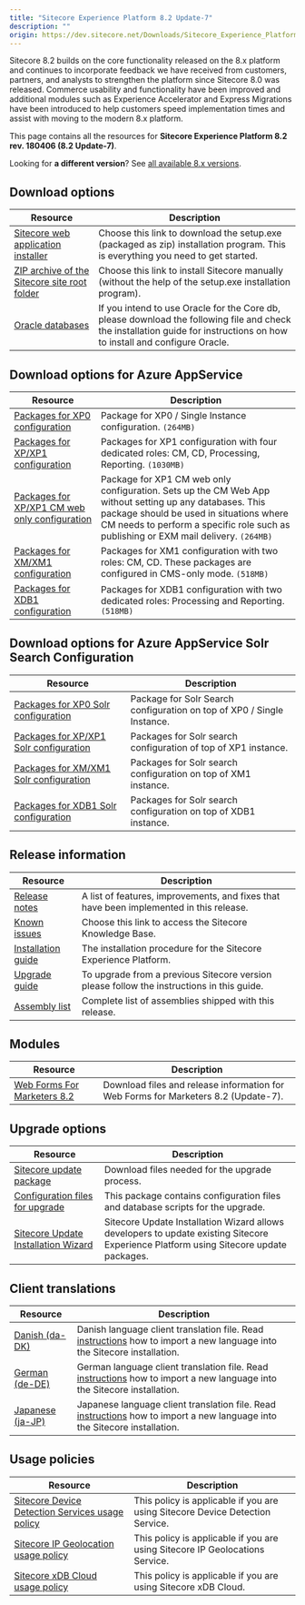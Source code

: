 ```yaml
---
title: "Sitecore Experience Platform 8.2 Update-7"
description: ""
origin: https://dev.sitecore.net/Downloads/Sitecore_Experience_Platform/82/Sitecore_Experience_Platform_82_Update7.aspx
---
```


Sitecore 8.2 builds on the core functionality released on the 8.x platform and continues to incorporate feedback we have received from customers, partners, and analysts to strengthen the platform since Sitecore 8.0 was released. Commerce usability and functionality have been improved and additional modules such as Experience Accelerator and Express Migrations have been introduced to help customers speed implementation times and assist with moving to the modern 8.x platform.

This page contains all the resources for **Sitecore Experience Platform 8.2 rev. 180406 (8.2 Update-7)**.

Looking for **a different version**? See [all available 8.x versions](/downloads/Sitecore_Experience_Platform).

## Download options

 | Resource | Description |
 | --- | --- |
 | [Sitecore web application installer](https://scdp.blob.core.windows.net/downloads/Sitecore%20Experience%20Platform/82/Sitecore%20Experience%20Platform%2082%20Update7/Secure/Sitecore%208.2%20rev.%20180406%20(exe).zip) | Choose this link to download the setup.exe (packaged as zip) installation program. This is everything you need to get started. |
 | [ZIP archive of the Sitecore site root folder](https://scdp.blob.core.windows.net/downloads/Sitecore%20Experience%20Platform/82/Sitecore%20Experience%20Platform%2082%20Update7/Secure/Sitecore%208.2%20rev.%20180406.zip) | Choose this link to install Sitecore manually (without the help of the setup.exe installation program). |
 | [Oracle databases](https://scdp.blob.core.windows.net/downloads/Sitecore%20Experience%20Platform/82/Sitecore%20Experience%20Platform%2082%20Update7/Secure/Sitecore%208.2%20rev.%20180406%20(oracle%20dbs).zip) | If you intend to use Oracle for the Core db, please download the following file and check the installation guide for instructions on how to install and configure Oracle. |

## Download options for Azure AppService

 | Resource | Description |
 | --- | --- |
 | [Packages for XP0 configuration](https://scdp.blob.core.windows.net/downloads/Sitecore%20Experience%20Platform/82/Sitecore%20Experience%20Platform%2082%20Update7/Secure/Sitecore%208.2%20rev.%20180406%20(WDP%20XP0%20package).zip) | Package for XP0 / Single Instance configuration. `(264MB)` |
 | [Packages for XP/XP1 configuration](https://scdp.blob.core.windows.net/downloads/Sitecore%20Experience%20Platform/82/Sitecore%20Experience%20Platform%2082%20Update7/Secure/Sitecore%208.2%20rev.%20180406%20(WDP%20XP1%20packages).zip) | Packages for XP1 configuration with four dedicated roles: CM, CD, Processing, Reporting. `(1030MB)` |
 | [Packages for XP/XP1 CM web only configuration](https://scdp.blob.core.windows.net/downloads/Sitecore%20Experience%20Platform/82/Sitecore%20Experience%20Platform%2082%20Update7/Secure/Sitecore%208.2%20rev.%20180406%20(WDP%20XP1%20CM%20web%20only%20package).zip) | Package for XP1 CM web only configuration. Sets up the CM Web App without setting up any databases. This package should be used in situations where CM needs to perform a specific role such as publishing or EXM mail delivery. `(264MB)` |
 | [Packages for XM/XM1 configuration](https://scdp.blob.core.windows.net/downloads/Sitecore%20Experience%20Platform/82/Sitecore%20Experience%20Platform%2082%20Update7/Secure/Sitecore%208.2%20rev.%20180406%20(WDP%20XM1%20packages).zip) | Packages for XM1 configuration with two roles: CM, CD. These packages are configured in CMS-only mode. `(518MB)` |
 | [Packages for XDB1 configuration](https://scdp.blob.core.windows.net/downloads/Sitecore%20Experience%20Platform/82/Sitecore%20Experience%20Platform%2082%20Update7/Secure/Sitecore%208.2%20rev.%20180406%20(WDP%20XDB1%20packages).zip) | Packages for XDB1 configuration with two dedicated roles: Processing and Reporting. `(518MB)` |

## Download options for Azure AppService Solr Search Configuration

 | Resource | Description |
 | --- | --- |
 | [Packages for XP0 Solr configuration](https://scdp.blob.core.windows.net/downloads/Sitecore%20Experience%20Platform/82/Sitecore%20Experience%20Platform%2082%20Update7/Secure/Sitecore%208.2%20rev.%20180406%20(Solr%20Configuration%20XP0).zip) | Package for Solr Search configuration on top of XP0 / Single Instance. |
 | [Packages for XP/XP1 Solr configuration](https://scdp.blob.core.windows.net/downloads/Sitecore%20Experience%20Platform/82/Sitecore%20Experience%20Platform%2082%20Update7/Secure/Sitecore%208.2%20rev.%20180406%20(Solr%20Configuration%20XP1).zip) | Packages for Solr search configuration of top of XP1 instance. |
 | [Packages for XM/XM1 Solr configuration](https://scdp.blob.core.windows.net/downloads/Sitecore%20Experience%20Platform/82/Sitecore%20Experience%20Platform%2082%20Update7/Secure/Sitecore%208.2%20rev.%20180406%20(Solr%20Configuration%20XM).zip) | Packages for Solr search configuration on top of XM1 instance. |
 | [Packages for XDB1 Solr configuration](https://scdp.blob.core.windows.net/downloads/Sitecore%20Experience%20Platform/82/Sitecore%20Experience%20Platform%2082%20Update7/Secure/Sitecore%208.2%20rev.%20180406%20(Solr%20Configuration%20XDB1).zip) | Packages for Solr search configuration on top of XDB1 instance. |

## Release information

 | Resource | Description |
 | --- | --- |
 | [Release notes](/downloads/Sitecore_Experience_Platform/82/Sitecore_Experience_Platform_82_Update7/Release_Notes) | A list of features, improvements, and fixes that have been implemented in this release. |
 | [Known issues](https://kb.sitecore.net/articles/631685) | Choose this link to access the Sitecore Knowledge Base. |
 | [Installation guide](https://scdp.blob.core.windows.net/downloads/Sitecore%20Experience%20Platform/82/Sitecore%20Experience%20Platform%2082%20Update7/Secure/Sitecore-8.2-Update-7-Installation-Guide.pdf) | The installation procedure for the Sitecore Experience Platform. |
 | [Upgrade guide](https://scdp.blob.core.windows.net/downloads/Sitecore%20Experience%20Platform/82/Sitecore%20Experience%20Platform%2082%20Update7/Secure/Sitecore-8.2-Update-7-Upgrade-Guide.pdf) | To upgrade from a previous Sitecore version please follow the instructions in this guide. |
 | [Assembly list](https://scdp.blob.core.windows.net/downloads/Sitecore%20Experience%20Platform/82/Sitecore%20Experience%20Platform%2082%20Update7/Secure/Sitecore.Platform.Assemblies%208.2%20rev.%20180406.txt) | Complete list of assemblies shipped with this release. |

## Modules

 | Resource | Description |
 | --- | --- |
 | [Web Forms For Marketers 8.2](/downloads/Web_Forms_For_Marketers/82/Web_Forms_For_Marketers_82_Update7) | Download files and release information for Web Forms for Marketers 8.2 (Update-7). |

## Upgrade options

 | Resource | Description |
 | --- | --- |
 | [Sitecore update package](https://scdp.blob.core.windows.net/downloads/Sitecore%20Experience%20Platform/82/Sitecore%20Experience%20Platform%2082%20Update7/Secure/Sitecore%208.2%20rev.%20180406%20(update%20package).zip) | Download files needed for the upgrade process. |
 | [Configuration files for upgrade](https://scdp.blob.core.windows.net/downloads/Sitecore%20Experience%20Platform/82/Sitecore%20Experience%20Platform%2082%20Update7/Secure/Sitecore%208.2%20rev.%20180406%20(config%20files).zip) | This package contains configuration files and database scripts for the upgrade. |
 | [Sitecore Update Installation Wizard](https://scdp.blob.core.windows.net/downloads/Sitecore%20Experience%20Platform/82/Sitecore%20Experience%20Platform%2082%20Update5/Secure/Sitecore%20Update%20Installation%20Wizard%202.0.2%20rev.%20170703.zip) | Sitecore Update Installation Wizard allows developers to update existing Sitecore Experience Platform using Sitecore update packages. |

## Client translations

 | Resource | Description |
 | --- | --- |
 | [Danish (da-DK)](https://scdp.blob.core.windows.net/downloads/Sitecore%20Experience%20Platform/82/Sitecore%20Experience%20Platform%2082%20Update7/Secure/Sitecore%208.2%20rev.%20180406%20(da-DK).zip) | Danish language client translation file. Read [instructions](~/link?_id=D72CBF8CE581436CBBCAEE896C8646F7&_z=z) how to import a new language into the Sitecore installation. |
 | [German (de-DE)](https://scdp.blob.core.windows.net/downloads/Sitecore%20Experience%20Platform/82/Sitecore%20Experience%20Platform%2082%20Update7/Secure/Sitecore%208.2%20rev.%20180406%20(de-DE).zip) | German language client translation file. Read [instructions](~/link?_id=D72CBF8CE581436CBBCAEE896C8646F7&_z=z) how to import a new language into the Sitecore installation. |
 | [Japanese (ja-JP)](https://scdp.blob.core.windows.net/downloads/Sitecore%20Experience%20Platform/82/Sitecore%20Experience%20Platform%2082%20Update7/Secure/Sitecore%208.2%20rev.%20180406%20(ja-JP).zip) | Japanese language client translation file. Read [instructions](~/link?_id=D72CBF8CE581436CBBCAEE896C8646F7&_z=z) how to import a new language into the Sitecore installation. |

## Usage policies

 | Resource | Description |
 | --- | --- |
 | [Sitecore Device Detection Services usage policy](/downloads/Sitecore_Experience_Platform/Sitecore_Device_Detection_Services_Usage_Policy) | This policy is applicable if you are using Sitecore Device Detection Service. |
 | [Sitecore IP Geolocation usage policy](/downloads/Sitecore_Experience_Platform/Sitecore_IP_Geolocation_Usage_Policy) | This policy is applicable if you are using Sitecore IP Geolocations Service. |
 | [Sitecore xDB Cloud usage policy](/downloads/Sitecore_Experience_Platform/Sitecore_xDB_Cloud_Usage_Policy) | This policy is applicable if you are using Sitecore xDB Cloud. |